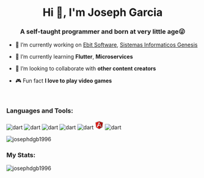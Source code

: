 <h1 align="center">Hi 👋, I'm Joseph Garcia</h1>
<h3 align="center">A self-taught programmer and born at very little age😜</h3>

- 🔭 I’m currently working on [Ebit Software](http://ebit-software.com), [Sistemas Informaticos Genesis](https://sistemasgenesis.com.ec/)

- 🌱 I’m currently learning **Flutter**, **Microservices**

- 👯 I’m looking to collaborate with **other content creators**

- 🎮 Fun fact **I love to play video games**

<br>

<div>
  
  ### Languages and Tools:
  <p align="left">
    <img src="https://github.com/josephdgb1996/devicon/blob/master/icons/javascript/javascript-original.svg" alt="dart" width="22" height="22"/>
    <img src="https://github.com/josephdgb1996/devicon/blob/master/icons/typescript/typescript-original.svg" alt="dart" width="22" height="22"/>
    <img src="https://www.vectorlogo.zone/logos/dartlang/dartlang-icon.svg" alt="dart" width="22" height="22"/>
    <img src="https://github.com/josephdgb1996/devicon/blob/master/icons/ionic/ionic-original.svg" alt="dart" width="22" height="22"/>
    <img src="https://github.com/josephdgb1996/devicon/blob/master/icons/nodejs/nodejs-original.svg" alt="dart" width="22" height="22"/>
    <img src="https://github.com/devicons/devicon/blob/master/icons/angularjs/angularjs-original.svg" alt="dart" width="22" height="22"/>
    <img src="https://github.com/josephdgb1996/devicon/blob/master/icons/bootstrap/bootstrap-plain.svg" alt="dart" width="22" height="22"/>
  </p>
  <img src="https://github-readme-stats.vercel.app/api/top-langs/?username=josephdgb1996&layout=compact&hide=html" alt="josephdgb1996" />
   
  <br>
  
  ### My Stats:
  <img src="https://github-readme-stats.vercel.app/api?username=josephdgb1996&show_icons=true" alt="josephdgb1996" />
  
</div>




